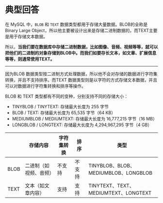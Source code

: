 # 典型回答


在 MySQL 中，`BLOB` 和 `TEXT` 数据类型都用于存储大量数据。BLOB的全称是Binary Large Object，所以他主要被设计出来是存储二进制数据的，而TEXT主要是用于存储文本数据。



所以，**当我们要在数据库中存储二进制数据，比如图像、音频、视频等等，就可以把他们的二进制的对象存储到BLOB中。而我们如要存长文本，如文章、扩展信息等等，则通常使用TEXT。**

****

因为BLOB 数据类型按二进制方式处理数据，所以他不会对存储的数据进行字符集转换，并且不支持排序。而TEXT 数据类型则是以字符的方式存储文本数据，并且可以对数据进行字符集转换和排序等操作。



BLOB 和 TEXT 类型都有不同的变种，分别支持不同的存储大小：

+ TINYBLOB / TINYTEXT: 存储最大长度为 255 字节
+ BLOB / TEXT: 存储最大长度为 65,535 字节（64 KB）
+ MEDIUMBLOB / MEDIUMTEXT: 存储最大长度为 16,777,215 字节（16 MB）
+ LONGBLOB / LONGTEXT: 存储最大长度为 4,294,967,295 字节（4 GB）



| | 存储内容 | 字符集转换 | 排序 | 类型 |
| --- | --- | --- | --- | --- |
| BLOB | 二进制（如视频、音频） | 不支持 | 不支持 | TINYBLOB、BLOB、MEDIUMBLOB、LONGBLOB |
| TEXT | 文本（如文章内容） | 支持 | 支持 | TINYTEXT、TEXT、MEDIUMTEXT、LONGTEXT |







